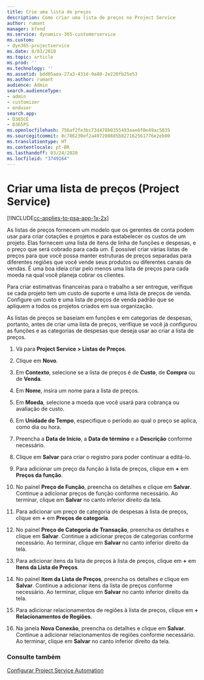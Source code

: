 ```yaml
---
title: Crie uma lista de preços
description: Como criar uma lista de preços no Project Service
author: rumant
manager: kfend
ms.service: dynamics-365-customerservice
ms.custom:
- dyn365-projectservice
ms.date: 8/03/2018
ms.topic: article
ms.prod: ''
ms.technology: ''
ms.assetid: bdd05aea-27a3-431d-9a80-2e220fb25e53
ms.author: rumant
audience: Admin
search.audienceType:
- admin
- customizer
- enduser
search.app:
- D365CE
- D365PS
ms.openlocfilehash: 756af2fe3bc73d478b0355493aae6f0e49ac5835
ms.sourcegitcommit: 8c786230ef2a497280885b827162561776e2eb00
ms.translationtype: HT
ms.contentlocale: pt-BR
ms.lasthandoff: 03/24/2020
ms.locfileid: "3749164"
---
```

# <a name="create-a-price-list-project-service"></a>Criar uma lista de preços (Project Service)

[!INCLUDE[cc-applies-to-psa-app-1x-2x](../includes/cc-applies-to-psa-app-1x-2x.md)]

As listas de preços fornecem um modelo que os gerentes de conta podem usar para criar cotações e projetos e para estabelecer os custos de um projeto. Elas fornecem uma lista de itens de linha de funções e despesas, e o preço que será cobrado para cada um. É possível criar várias listas de preços para que você possa manter estruturas de preços separadas para diferentes regiões que você vende seus produtos ou diferentes canais de vendas. É uma boa ideia criar pelo menos uma lista de preços para cada moeda na qual você planeja cobrar os clientes.  
  
Para criar estimativas financeiras para o trabalho a ser entregue, verifique se cada projeto tem um custo de suporte e uma lista de preços de venda. Configure um custo e uma lista de preços de venda padrão que se apliquem a todos os projetos criados em sua organização.  
  
As listas de preços se baseiam em funções e em categorias de despesas, portanto, antes de criar uma lista de preços, verifique se você já configurou as funções e as categorias de despesas que deseja usar ao criar a lista de preços.  
  
1.  Vá para **Project Service > Listas de Preços**.  
  
2.  Clique em **Novo**.  
  
3.  Em **Contexto**, selecione se a lista de preços é de **Custo**, de **Compra** ou de **Venda**.  
  
4.  Em **Nome**, insira um nome para a lista de preços.  
  
5.  Em **Moeda**, selecione a moeda que você usará para cobrança ou avaliação de custo.  
  
6.  Em **Unidade de Tempo**, especifique o período ao qual o preço se aplica, como dia ou hora.  
  
7.  Preencha a **Data de Início**, a **Data de término** e a **Descrição** conforme necessário.  
  
8.  Clique em **Salvar** para criar o registro para poder continuar a editá-lo.  
  
9. Para adicionar um preço da função à lista de preços, clique em **+** em **Preços da função**.  
  
10. No painel **Preço de Função**, preencha os detalhes e clique em **Salvar**. Continue a adicionar preços de função conforme necessário. Ao terminar, clique em **Salvar** no canto inferior direito da tela.  
  
11. Para adicionar um preço de categoria de despesas à lista de preços, clique em **+** em **Preços de categoria**.  
  
12. No painel **Preço de Categoria de Transação**, preencha os detalhes e clique em **Salvar**. Continue a adicionar preços de categorias conforme necessário. Ao terminar, clique em **Salvar** no canto inferior direito da tela.  
  
13. Para adicionar itens da lista de preços à lista de preços, clique em **+** em **Itens da Lista de Preços**.  
  
14. No painel **Item da Lista de Preços**, preencha os detalhes e clique em **Salvar**. Continue a adicionar itens da lista de preços conforme necessário. Ao terminar, clique em **Salvar** no canto inferior direito da tela.  
  
15. Para adicionar relacionamentos de regiões à lista de preços, clique em **+** **Relacionamentos de Regiões**.  
  
16. Na janela **Nova Conexão**, preencha os detalhes e clique em **Salvar**. Continue a adicionar relacionamentos de regiões conforme necessário. Ao terminar, clique em **Salvar** no canto inferior direito da tela.  
  
### <a name="see-also"></a>Consulte também  
 [Configurar Project Service Automation](../project-service/configure.md)
